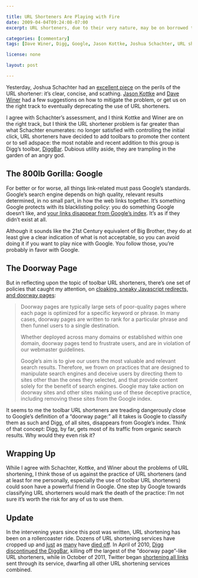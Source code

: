 ```yaml
---

title: URL Shorteners Are Playing with Fire
date: 2009-04-04T09:24:08-07:00
excerpt: URL shorteners, due to their very nature, may be on borrowed time. One step by Google and the entire industry collapses like the house of cards it is.

categories: [commentary]
tags: [Dave Winer, Digg, Google, Jason Kottke, Joshua Schachter, URL shorteners]

license: none

layout: post

---
```


Yesterday, Joshua Schachter had an [excellent piece][1] on the perils of the URL shortener: it’s clear, concise, and scathing. [Jason Kottke][2] and [Dave Winer][3] had a few suggestions on how to mitigate the problem, or get us on the right track to eventually deprecating the use of URL shorteners.

I agree with Schachter’s assessment, and I think Kottke and Winer are on the right track, but I think the URL shortener problem is far greater than what Schachter enumerates: no longer satisfied with controlling the initial click, URL shorteners have decided to add toolbars to promote ther content or to sell adspace: the most notable and recent addition to this group is Digg’s toolbar, [DiggBar][4]. Dubious utility aside, they are trampling in the garden of an angry god.

## The 800lb Gorilla: Google

For better or for worse, all things link-related must pass Google’s standards. Google’s search engine depends on high quality, relevant results determined, in no small part, in how the web links together. It’s something Google protects with its blacklisting policy: you do something Google doesn’t like, and [your links disappear from Google’s index][5]. It’s as if they didn’t exist at all.

Although it sounds like the 21st Century equivalent of Big Brother, they do at least give a clear indication of what is not acceptable, so you can avoid doing it if you want to play nice with Google. You follow those, you’re probably in favor with Google.

## The Doorway Page

But in reflecting upon the topic of toolbar URL shorteners, there’s one set of policies that caught my attention, on [cloaking, sneaky Javascript redirects, and doorway pages][6]:

> Doorway pages are typically large sets of poor-quality pages where each page is optimized for a specific keyword or phrase. In many cases, doorway pages are written to rank for a particular phrase and then funnel users to a single destination.
>
> Whether deployed across many domains or established within one domain, doorway pages tend to frustrate users, and are in violation of our webmaster guidelines.
>
> Google’s aim is to give our users the most valuable and relevant search results. Therefore, we frown on practices that are designed to manipulate search engines and deceive users by directing them to sites other than the ones they selected, and that provide content solely for the benefit of search engines. Google may take action on doorway sites and other sites making use of these deceptive practice, including removing these sites from the Google index.

It seems to me the toolbar URL shorteners are treading dangerously close to Google’s definition of a “doorway page:” all it takes is Google to classify them as such and Digg, of all sites, disappears from Google’s index. Think of that concept: Digg, by far, gets most of its traffic from organic search results. Why would they even risk it?

## Wrapping Up

While I agree with Schachter, Kottke, and Winer about the problems of URL shortening, I think those of us against the practice of URL shorteners (and at least for me personally, especially the use of toolbar URL shorteners) could soon have a powerful friend in Google. One step by Google towards classifying URL shorterners would mark the death of the practice: I’m not sure it’s worth the risk for any of us to use them.

## Update

In the intervening years since this post was written, URL shortening has been on a rollercoaster ride. Dozens of URL shortening services have cropped up and [just][7] as [many][9] have [died off][9]. In April of 2010, [Digg discontinued the DiggBar][10], killing off the largest of the “doorway page”-like URL shorteners, while in October of 2011, Twitter began [shortening all links][11] sent through its service, dwarfing all other URL shortening services combined.

[1]: http://joshua.schachter.org/2009/04/on-url-shorteners.html "On URL Shorteners"
[2]: http://www.kottke.org/09/04/url-shorteners-suck "URL shorteners suck"
[3]: http://scripting.com/stories/2009/04/03/joshIsRightUrlShortenersAr.html "Josh is right, URL shorteners are risky"
[4]: http://readwrite.com/2009/04/02/digg_launches_diggbar "Digg Launches New Toolbar - Makes Digging and Sharing Easier"
[5]: http://www.informationweek.com/fear-the-google-blacklist/d/d-id/1064610? "Fear The Google Blacklist"
[6]: https://support.google.com/webmasters/answer/66355?hl=en "Webmaster Tools - Cloaking"
[7]: http://mashable.com/2009/08/09/trim-shuts-down/ "Tr.im URL Shortener Shuts Down; Short Links to Die?"
[8]: http://mashable.com/2009/10/04/cli-gs-shut-down/ "Cli.gs URL Shortener To Shut Down"
[9]: http://www.afterdawn.com/news/article.cfm/2013/10/13/yahoo_buys_url_shortener_bread_shuts_down_service "Yahoo buys URL shortener Bread, shuts down service"
[10]: http://techcrunch.com/2010/04/06/diggs-kevin-rose-diggbar-is-bad-for-the-internet-so-were-killing-it/ "Digg's Kevin Rose: DiggBar Is Bad For The Internet, So We’re Killing It"
[11]: https://dev.twitter.com/discussions/2806 "All URLs regardless of their length are now automatically wrapped with t.co"
